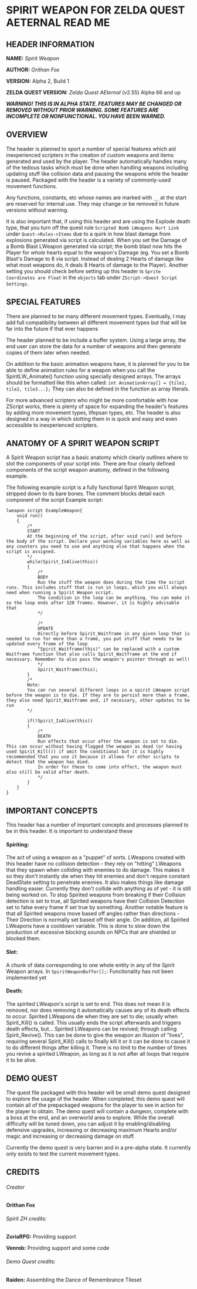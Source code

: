 # SPIRIT WEAPON FOR ZELDA QUEST AETERNAL READ ME

## HEADER INFORMATION
**NAME:** *Spirit Weapon*

**AUTHOR:** *Orithan Fox*

**VERSION:** Alpha 2, Build 1

**ZELDA QUEST VERSION:** *Zelda Quest AEternal* (v2.55) Alpha 66 and up


***WARNING! THIS IS IN ALPHA STATE. FEATURES MAY BE CHANGED OR REMOVED WITHOUT PRIOR WARNING. SOME FEATURES ARE INCOMPLETE OR NONFUNCTIONAL. YOU HAVE BEEN WARNED.***



## OVERVIEW 

The header is planned to sport a number of special features which aid inexperienced scripters in the creation of custom weapons and items generated and used by the player. The header automatically handles many of the tedious tasks which must be done when handling weapons including updating stuff like collision data and pausing the weapons while the header is paused. Packaged with the header is a variety of commonly-used movement functions.

Any functions, constants, etc whose names are marked with `__` at the start are reserved for internal use. They may change or be removed in future versions without warning.

It is also important that, if using this header and are using the Explode death type, that you turn off the quest rule `Scripted Bomb LWeapons Hurt Link` under `Quest->Rules->Items` due to a quirk in how blast damage from explosions generated via script is calculated. When you set the Damage of a Bomb Blast LWeapon generated via script; the bomb blast now hits the Player for *whole* hearts equal to the weapon's Damage (eg. You set a Bomb Blast's Damage to 8 via script. Instead of dealing 2 Hearts of damage like what most weapons do, it deals 8 Hearts of damage to the Player).
Another setting you should check before setting up this header is `Sprite Coordinates are Float` in the `objects` tab under `ZScript->Quest Script Settings`.



## SPECIAL FEATURES 

There are planned to be many different movement types. Eventually, I may add full compatibility between all different movement types but that will be far into the future if that ever happens

The header planned to be include a buffer system. Using a large array, the end user can store the data for a number of weapons and then generate copies of them later when needed.

On addition to the basic animation weapons have, it is planned for you to be able to define animation rules for a weapon when you call the SpiritLW_Animate() function using specially designed arrays.
The arrays should be formatted like this when called:
`int AnimationArray[] = {tile1, tile2, tile3...};`
They can also be defined in the function as array literals.

For more advanced scripters who might be more comfortable with how ZScript works, there is plenty of space for expanding the header's features by adding more movement types, lifepsan types, etc. The header is also designed in a way in which slotting them in is quick and easy and even accessible to inexperienced scripters.



## ANATOMY OF A SPIRIT WEAPON SCRIPT

A Spirit Weapon script has a basic anatomy which clearly outlines where to slot the components of your script into. There are four clearly defined components of the script weapon anatomy, defined in the following example.

The following example script is a fully functional Spirit Weapon script, stripped down to its bare bones. The comment blocks detail each component of the script
Example script:
```
lweapon script ExampleWeapon{
	void run()
	{ 
		/*
		START
		At the beginning of the script, after void run() and before the body of the script. Declare your working variables here as well as any counters you need to use and anything else that happens when the script is assigned.
		*/
		while(Spirit_IsAlive(this))
		{
			/*
			BODY
			Run the stuff the weapon does during the time the script runs. This includes stuff that is run in loops, which you will always need when running a Spirit Weapon script.
			The condition in the loop can be anything. You can make it so the loop ends after 120 frames. However, it is highly advisable that 
			*/
		
			/*
			UPDATE
			Directly before Spirit_Waitframe in any given loop that is needed to run for more than a frame, you put stuff that needs to be updated every frame of the loop
			"Spirit_Waitframe(this)" can be replaced with a custom Waitframe function that also calls Spirit_Waitframe at the end if necessary. Remember to also pass the weapon's pointer through as well!
			*/
			Spirit_Waitframe(this);
		}
		/*
		Note:
		You can run several different loops in a spirit LWeapon script before the weapon is to die. If they are to persist more than a frame, they also need Spirit_Waitframe and, if necessary, other updates to be run
		*/
		
		if(!Spirit_IsAlive(this))
		{
			/*
			DEATH
			Run effects that occur after the weapon is set to die. This can occur without having flagged the weapon as dead (or having used Spirit_Kill()) if omit the conditional but it is highly recommended that you use it because it allows for other scripts to detect that the weapon has died.
			In order for these to come into effect, the weapon must also still be valid after death.
			*/
		}
	}
}
```


## IMPORTANT CONCEPTS

This header has a number of important concepts and processes planned to be in this header. It is important to understand these

#### Spiriting:
The act of using a weapon as a "puppet" of sorts.
	LWeapons created with this header have no collision detection \- they rely on "hitting" LWeapons that they spawn when colliding with enemies to do damage. This makes it so they don't instantly die when they hit enemies and don't require constant DeadState setting to penetrate enemies. It also makes things like damage handling easier. Currently they don't collide with anything as of yet \- it is still being worked on.
	To stop Spirited weapons from breaking if their Collision detection is set to true, all Spirited weapons have their Collision Detection set to false every frame if set true by something. Another notable feature is that all Spirited weapons move based off angles rather than directions - Their Direction is normally set based off their angle.
	On addition, all Spirited LWeapons have a cooldown variable. This is done to slow down the production of excessive blocking sounds on NPCs that are shielded or blocked them.

#### Slot:
A chunk of data corresponding to one whole entity in any of the Spirit Weapon arrays.
	In `SpiritWeaponBuffer[];`:
		Functionality has not been implemented yet

#### Death:
The spirited LWeapon's script is set to end. This does not mean it is removed, nor does removing it automatically causes any of its death effects to occur.
	Spirited LWeapons die when they are set to die; usually when Spirit_Kill() is called. This usually ends the script afterwards and triggers death effects, but...
	Spirited LWeapons can be revived; through calling Spirit_Revive(). This can be done to give the weapon an illusion of "lives", requiring several Spirit_Kill() calls to finally kill it or it can be done to cause it to do different things after killing it. There is no limit to the number of times you revive a spirited LWeapon, as long as it is not after all loops that require it to be alive.

	

## DEMO QUEST

The quest file packaged with this header will be small demo quest designed to explore the usage of the header. When completed; this demo quest will contain all of the prepackaged weapons for the player to see in action for the player to obtain.
The demo quest will contain a dungeon, complete with a boss at the end, and an overworld area to explore. While the overall difficulty will be tuned down, you can adjust it by enabling/disabling defensive upgrades, increasing or decreasing maximum Hearts and/or magic and increasing or decreasing damage on stuff.

Currently the demo quest is very barren and in a pre-alpha state. It currently only exists to test the current movement types.



## CREDITS

###### Creator
**Orithan Fox**

###### Spirit ZH credits:
**ZoriaRPG:** Providing support

**Venrob:** Providing support and some code

###### Demo Quest credits:
**Raiden:** Assembling the Dance of Remembrance Tileset